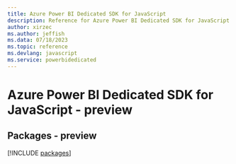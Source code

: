 ```yaml
---
title: Azure Power BI Dedicated SDK for JavaScript
description: Reference for Azure Power BI Dedicated SDK for JavaScript
author: xirzec
ms.author: jeffish
ms.data: 07/18/2023
ms.topic: reference
ms.devlang: javascript
ms.service: powerbidedicated
---
```

# Azure Power BI Dedicated SDK for JavaScript - preview
## Packages - preview
[!INCLUDE [packages](power-bi-dedicated-index.md)]
